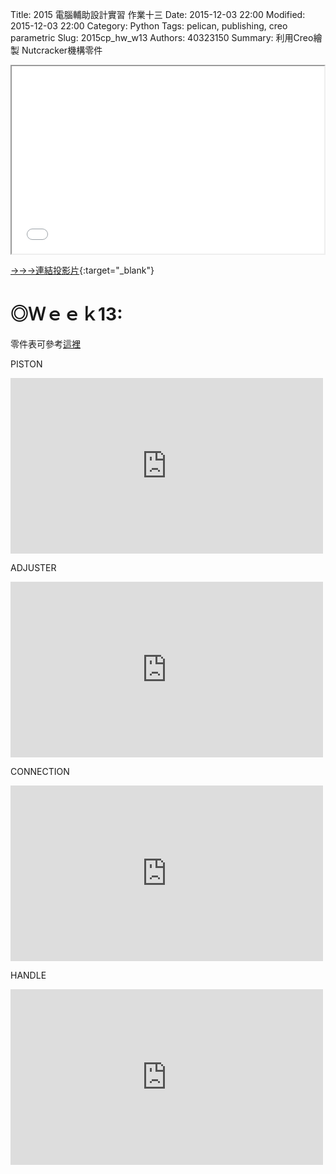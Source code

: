 Title: 2015 電腦輔助設計實習 作業十三
Date: 2015-12-03 22:00
Modified: 2015-12-03 22:00
Category: Python
Tags: pelican, publishing, creo parametric
Slug: 2015cp_hw_w13
Authors: 40323150
Summary: 利用Creo繪製 Nutcracker機構零件

<iframe src="simplest13.html" width="500" height="300"></iframe>

[→→→連結投影片](simplest13.html){:target="_blank"}

◎Ｗｅｅｋ13:
============

零件表可參考<a href="https://www.copy.com/s/t%3ADXQiGkDoe9K8Cz7m%3Bp%3A%252FProEMechanism.pdf%3Boid%3A86">這裡</a>

PISTON

<script src="https://embed.github.com/view/3d/40323150/2015cadp/gh-pages/images/2prt02.stl"></script>

<iframe src="https://player.vimeo.com/video/150805724" width="500" height="281" frameborder="0" webkitallowfullscreen mozallowfullscreen allowfullscreen></iframe>

ADJUSTER

<script src="https://embed.github.com/view/3d/40323150/2015cadp/gh-pages/images/3prt04.stl"></script>

<iframe src="https://player.vimeo.com/video/150805723" width="500" height="281" frameborder="0" webkitallowfullscreen mozallowfullscreen allowfullscreen></iframe>

CONNECTION

<script src="https://embed.github.com/view/3d/40323150/2015cadp/gh-pages/images/3prt05.stl"></script>

<iframe src="https://player.vimeo.com/video/150808153" width="500" height="281" frameborder="0" webkitallowfullscreen mozallowfullscreen allowfullscreen></iframe>

HANDLE

<script src="https://embed.github.com/view/3d/40323150/2015cadp/gh-pages/images/3prt06.stl"></script>

<iframe src="https://player.vimeo.com/video/150808152" width="500" height="281" frameborder="0" webkitallowfullscreen mozallowfullscreen allowfullscreen></iframe>